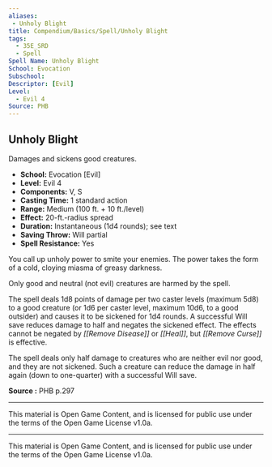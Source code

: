```yaml
---
aliases:
 - Unholy Blight
title: Compendium/Basics/Spell/Unholy Blight
tags:  
  - 35E_SRD  
  - Spell  
Spell Name: Unholy Blight
School: Evocation
Subschool: 
Descriptor: [Evil]
Level:
  - Evil 4
Source: PHB
---
```


## Unholy Blight

Damages and sickens good creatures.

- **School:** Evocation [Evil]  
- **Level:** Evil 4  
- **Components:** V, S  
- **Casting Time:** 1 standard action  
- **Range:** Medium (100 ft. + 10 ft./level)  
- **Effect:** 20-ft.-radius spread  
- **Duration:** Instantaneous (1d4 rounds); see text  
- **Saving Throw:** Will partial  
- **Spell Resistance:** Yes  

You call up unholy power to smite your enemies. The power takes the form of a cold, cloying miasma of greasy darkness.

Only good and neutral (not evil) creatures are harmed by the spell.

The spell deals 1d8 points of damage per two caster levels (maximum 5d8) to a good creature (or 1d6 per caster level, maximum 10d6, to a good outsider) and causes it to be sickened for 1d4 rounds. A successful Will save reduces damage to half and negates the sickened effect. The effects cannot be negated by *[[Remove Disease]]* or *[[Heal]]*, but *[[Remove Curse]]* is effective.

The spell deals only half damage to creatures who are neither evil nor good, and they are not sickened. Such a creature can reduce the damage in half again (down to one-quarter) with a successful Will save.


**Source :** PHB p.297

---

This material is Open Game Content, and is licensed for public use under  
the terms of the Open Game License v1.0a.

---

This material is Open Game Content, and is licensed for public use under the terms of the Open Game License v1.0a.
